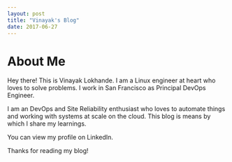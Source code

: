 ```yaml
---
layout: post
title: "Vinayak's Blog"
date: 2017-06-27
---
```



# About Me

Hey there! This is Vinayak Lokhande. I am a Linux engineer at heart who loves to solve problems. I work in San Francisco as Principal DevOps Engineer. 

I am an DevOps and Site Reliability enthusiast who loves to automate things and working with systems at scale on the cloud. This blog is means by which I share my learnings.

You can view my profile on LinkedIn.

Thanks for reading my blog!